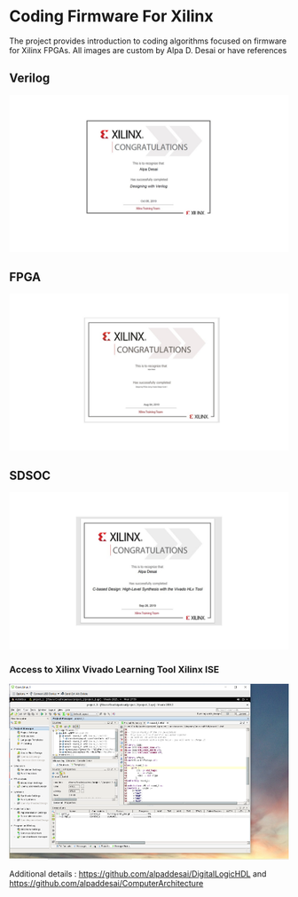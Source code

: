 # Coding Firmware For Xilinx


The project provides introduction to coding algorithms focused on firmware for Xilinx FPGAs.
All images are custom by Alpa D. Desai or have references


## Verilog
![image](Verilog.jpg)

## FPGA 
![image](DesigningFPGA.jpg)

## SDSOC
![image](CbasedHLA.jpg)

### Access to Xilinx Vivado Learning Tool Xilinx ISE
![image](Vivado.png)

Additional details : https://github.com/alpaddesai/DigitalLogicHDL and https://github.com/alpaddesai/ComputerArchitecture 
